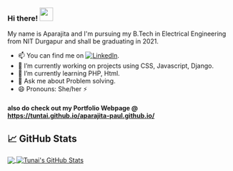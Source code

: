 ### Hi there!  <img src="https://raw.githubusercontent.com/MartinHeinz/MartinHeinz/master/wave.gif" width="30px">

My name is Aparajita and I'm pursuing my B.Tech in Electrical Engineering from NIT Durgapur and shall be graduating in 2021. 
 - 📫 You can find me on  [![LinkedIn][3.2]][3].
 - 🔭 I’m currently working on projects using CSS, Javascript, Django.
 - 🌱 I’m currently learning PHP, Html.
 - 💬 Ask me about Problem solving.
 - 😄 Pronouns: She/her ⚡ 

#### also do check out my Portfolio Webpage @ https://tuntai.github.io/aparajita-paul.github.io/
## &#x1f4c8; GitHub Stats

<a href="https://github.com/Tuntai">
  <img align="center" src="https://github-readme-stats.vercel.app/api/top-langs/?username=Tuntai&hide=java,html&title_color=ffffff&text_color=c9cacc&icon_color=2bbc8a&bg_color=1d1f21" />
</a>
<a href="https://github.com/Tuntai">
  <img align="center" src="https://github-readme-stats.vercel.app/api?username=Tuntai&show_icons=true&line_height=27&count_private=true&title_color=ffffff&text_color=c9cacc&icon_color=2bbc8a&bg_color=1d1f21" alt="Tunai's GitHub Stats" />
</a>

[3.2]: https://raw.githubusercontent.com/MartinHeinz/MartinHeinz/master/linkedin-3-16.png (LinkedIn icon without padding)
[3]: https://www.linkedin.com/in/aparajita-paul98/

